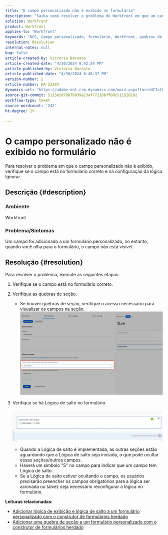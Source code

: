```yaml
---
title: "O campo personalizado não é exibido no formulário"
description: "Saiba como resolver o problema do Workfront em que um campo foi adicionado a um formulário personalizado, mas não é exibido."
solution: Workfront
product: Workfront
applies-to: "Workfront"
keywords: "KCS, Campo personalizado, formulário, Workfront, quebras de seção, construtor de formulários, lógica de salto"
resolution: Resolution
internal-notes: null
bug: false
article-created-by: Victoria Barnato
article-created-date: "4/30/2024 8:42:54 PM"
article-published-by: Victoria Barnato
article-published-date: "4/30/2024 8:45:37 PM"
version-number: 2
article-number: KA-22283
dynamics-url: "https://adobe-ent.crm.dynamics.com/main.aspx?forceUCI=1&pagetype=entityrecord&etn=knowledgearticle&id=bbd17c36-3207-ef11-9f8a-6045bd0a08d9"
source-git-commit: 5113e5d79b7b039e23af77210bff80c511528102
workflow-type: tm+mt
source-wordcount: '242'
ht-degree: 2%

---
```


# O campo personalizado não é exibido no formulário


Para resolver o problema em que o campo personalizado não é exibido, verifique se o campo está no formulário correto e na configuração da lógica Ignorar.

## Descrição {#description}


### <b>Ambiente</b>

Workfront

### <b>Problema/Sintomas</b>

Um campo foi adicionado a um formulário personalizado, no entanto, quando você olha para o formulário, o campo não está visível.


## Resolução {#resolution}


Para resolver o problema, execute as seguintes etapas:

1. Verifique se o campo está no formulário correto.
2. Verifique as quebras de seção.

   - Se houver quebras de seção, verifique o acesso necessário para visualizar os campos na seção.                     ![](assets/f585c275-ad15-ee11-8f6e-6045bd006793.png)
3. Verifique se há Lógica de salto no formulário.                                                                                                                                               ![](assets/6067dbce-ad15-ee11-8f6e-6045bd006793.png)
   - Quando a Lógica de salto é implementada, as outras seções estão aguardando que a Lógica de salto seja iniciada, o que pode ocultar essas seções/outros campos.
   - Haverá um símbolo &quot;S&quot; no campo para indicar que um campo tem Lógica de salto.
   - Se a Lógica de salto estiver ocultando o campo, os usuários precisarão preencher os campos obrigatórios para a lógica ser acionada ou talvez seja necessário reconfigurar a lógica no formulário.


<b>Leituras relacionadas:</b>

- [Adicionar lógica de exibição e lógica de salto a um formulário personalizado com o construtor de formulários herdado](https://experienceleague.adobe.com/docs/workfront/using/administration-and-setup/customize/custom-forms/custom-form-builder/use-the-custom-form-builder/display-or-skip-logic-custom-form.html)
- [Adicionar uma quebra de seção a um formulário personalizado com o construtor de formulários herdado](https://experienceleague.adobe.com/docs/workfront/using/administration-and-setup/customize/custom-forms/custom-form-builder/use-the-custom-form-builder/add-a-section-break-to-a-custom-form.htm)



